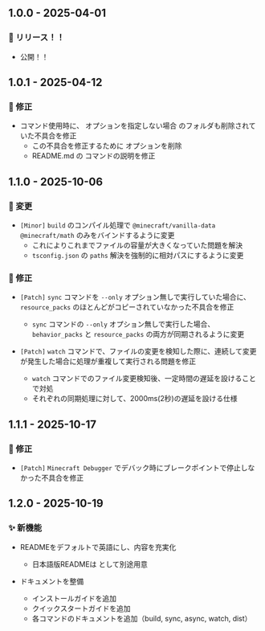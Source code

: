 ## 1.0.0 - 2025-04-01

### 🚀 リリース！！

-  公開！！

## 1.0.1 - 2025-04-12

### 🐛 修正

-  コマンド使用時に、 オプションを指定しない場合  のフォルダも削除されていた不具合を修正
    - この不具合を修正するために  オプションを削除
    - README.md の  コマンドの説明を修正

## 1.1.0 - 2025-10-06

### 🔧 変更

- `[Minor]` `build` のコンパイル処理で `@minecraft/vanilla-data` `@minecraft/math` のみをバインドするように変更
    - これによりこれまでファイルの容量が大きくなっていた問題を解決
    - `tsconfig.json` の `paths` 解決を強制的に相対パスにするように変更

### 🐛 修正

- `[Patch]` `sync` コマンドを `--only` オプション無しで実行していた場合に、 `resource_packs` のほとんどがコピーされていなかった不具合を修正

    - `sync` コマンドの `--only` オプション無しで実行した場合、`behavior_packs` と `resource_packs` の両方が同期されるように変更

- `[Patch]` `watch` コマンドで、ファイルの変更を検知した際に、連続して変更が発生した場合に処理が重複して実行される問題を修正
    - `watch` コマンドでのファイル変更検知後、一定時間の遅延を設けることで対処
    - それぞれの同期処理に対して、2000ms(2秒)の遅延を設ける仕様


## 1.1.1 - 2025-10-17

### 🐛 修正

-  `[Patch]` `Minecraft Debugger` でデバック時にブレークポイントで停止しなかった不具合を修正


## 1.2.0 - 2025-10-19

### ✨ 新機能

-  READMEをデフォルトで英語にし、内容を充実化

    - 日本語版READMEは  として別途用意

-  ドキュメントを整備

    - インストールガイドを追加
    - クイックスタートガイドを追加
    - 各コマンドのドキュメントを追加（build, sync, async, watch, dist）

